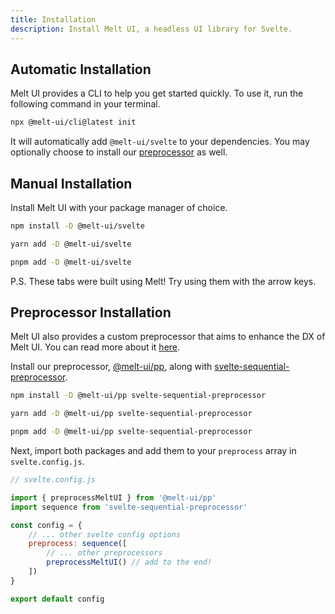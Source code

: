 ```yaml
---
title: Installation
description: Install Melt UI, a headless UI library for Svelte.
---
```


<script>
    import { Callout, InstallTabs } from '$docs/components';
</script>

## Automatic Installation

Melt UI provides a CLI to help you get started quickly. To use it, run the following command in your
terminal.

```bash
npx @melt-ui/cli@latest init
```

It will automatically add `@melt-ui/svelte` to your dependencies. You may optionally choose to
install our [preprocessor](/docs/preprocessor) as well.

## Manual Installation

Install Melt UI with your package manager of choice.

<InstallTabs>
<span slot="npm">

```bash /@melt-ui/#melt /svelte/#melt
npm install -D @melt-ui/svelte
```

</span>

<span slot="yarn">

```bash /@melt-ui/#melt /svelte/#melt
yarn add -D @melt-ui/svelte
```

</span>

<span slot="pnpm">

```bash /@melt-ui/#melt /svelte/#melt
pnpm add -D @melt-ui/svelte
```

</span>
</InstallTabs>

<Callout>
P.S. These tabs were built using Melt! Try using them with the arrow keys.
</Callout>

## Preprocessor Installation

Melt UI also provides a custom preprocessor that aims to enhance the DX of Melt UI. You can read
more about it [here](/docs/preprocessor).

Install our preprocessor, [@melt-ui/pp](https://github.com/melt-ui/preprocessor), along with
[svelte-sequential-preprocessor](https://www.npmjs.com/package/svelte-sequential-preprocessor).

<InstallTabs>
<span slot="npm">

```bash
npm install -D @melt-ui/pp svelte-sequential-preprocessor
```

</span>

<span slot="yarn">

```bash
yarn add -D @melt-ui/pp svelte-sequential-preprocessor
```

</span>

<span slot="pnpm">

```bash
pnpm add -D @melt-ui/pp svelte-sequential-preprocessor
```

</span>

</InstallTabs>

Next, import both packages and add them to your `preprocess` array in `svelte.config.js`.

```js
// svelte.config.js

import { preprocessMeltUI } from '@melt-ui/pp'
import sequence from 'svelte-sequential-preprocessor'

const config = {
	// ... other svelte config options
	preprocess: sequence([
		// ... other preprocessors
		preprocessMeltUI() // add to the end!
	])
}

export default config
```
